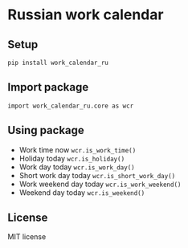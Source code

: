# Russian work calendar

## Setup
`pip install work_calendar_ru`

## Import package
`import work_calendar_ru.core as wcr`

## Using package
* Work time now `wcr.is_work_time()`
* Holiday today `wcr.is_holiday()`
* Work day today `wcr.is_work_day()`
* Short work day today `wcr.is_short_work_day()`
* Work weekend day today `wcr.is_work_weekend()`
* Weekend day today `wcr.is_weekend()`

## License
MIT license